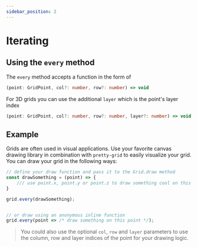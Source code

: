 ```yaml
---
sidebar_position: 2
---
```


# Iterating

## Using the `every` method

The `every` method accepts a function in the form of <br/>

```ts
(point: GridPoint, col?: number, row?: number) => void
```
For 3D grids you can use the additional `layer` which is the point's layer index 
```ts
(point: GridPoint, col?: number, row?: number, layer?: number) => void
```

## Example
Grids are often used in visual applications. Use your favorite canvas drawing library in combination with `pretty-grid` to easily visualize your grid.
You can draw your grid in the following ways:

```ts
// define your draw function and pass it to the Grid.draw method
const drawSomething = (point) => {
    /// use point.x, point.y or point.z to draw something cool on this point on the grid
}

grid.every(drawSomething);


// or draw using an anonymous inline function
grid.every(point => /* draw something on this point */);
```

> You could also use the optional `col`, `row` and `layer` parameters to use the column, row and layer indices of the point for your drawing logic.